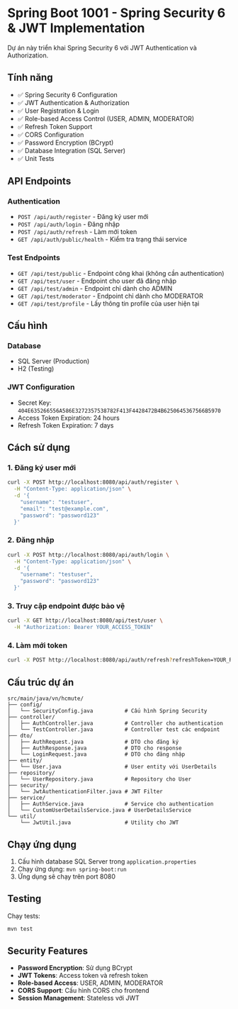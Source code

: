# Spring Boot 1001 - Spring Security 6 & JWT Implementation

Dự án này triển khai Spring Security 6 với JWT Authentication và Authorization.

## Tính năng

- ✅ Spring Security 6 Configuration
- ✅ JWT Authentication & Authorization
- ✅ User Registration & Login
- ✅ Role-based Access Control (USER, ADMIN, MODERATOR)
- ✅ Refresh Token Support
- ✅ CORS Configuration
- ✅ Password Encryption (BCrypt)
- ✅ Database Integration (SQL Server)
- ✅ Unit Tests

## API Endpoints

### Authentication

- `POST /api/auth/register` - Đăng ký user mới
- `POST /api/auth/login` - Đăng nhập
- `POST /api/auth/refresh` - Làm mới token
- `GET /api/auth/public/health` - Kiểm tra trạng thái service

### Test Endpoints

- `GET /api/test/public` - Endpoint công khai (không cần authentication)
- `GET /api/test/user` - Endpoint cho user đã đăng nhập
- `GET /api/test/admin` - Endpoint chỉ dành cho ADMIN
- `GET /api/test/moderator` - Endpoint chỉ dành cho MODERATOR
- `GET /api/test/profile` - Lấy thông tin profile của user hiện tại

## Cấu hình

### Database

- SQL Server (Production)
- H2 (Testing)

### JWT Configuration

- Secret Key: `404E635266556A586E3272357538782F413F4428472B4B6250645367566B5970`
- Access Token Expiration: 24 hours
- Refresh Token Expiration: 7 days

## Cách sử dụng

### 1. Đăng ký user mới

```bash
curl -X POST http://localhost:8080/api/auth/register \
  -H "Content-Type: application/json" \
  -d '{
    "username": "testuser",
    "email": "test@example.com",
    "password": "password123"
  }'
```

### 2. Đăng nhập

```bash
curl -X POST http://localhost:8080/api/auth/login \
  -H "Content-Type: application/json" \
  -d '{
    "username": "testuser",
    "password": "password123"
  }'
```

### 3. Truy cập endpoint được bảo vệ

```bash
curl -X GET http://localhost:8080/api/test/user \
  -H "Authorization: Bearer YOUR_ACCESS_TOKEN"
```

### 4. Làm mới token

```bash
curl -X POST http://localhost:8080/api/auth/refresh?refreshToken=YOUR_REFRESH_TOKEN
```

## Cấu trúc dự án

```
src/main/java/vn/hcmute/
├── config/
│   └── SecurityConfig.java          # Cấu hình Spring Security
├── controller/
│   ├── AuthController.java          # Controller cho authentication
│   └── TestController.java          # Controller test các endpoint
├── dto/
│   ├── AuthRequest.java             # DTO cho đăng ký
│   ├── AuthResponse.java            # DTO cho response
│   └── LoginRequest.java            # DTO cho đăng nhập
├── entity/
│   └── User.java                    # User entity với UserDetails
├── repository/
│   └── UserRepository.java          # Repository cho User
├── security/
│   └── JwtAuthenticationFilter.java # JWT Filter
├── service/
│   ├── AuthService.java             # Service cho authentication
│   └── CustomUserDetailsService.java # UserDetailsService
└── util/
    └── JwtUtil.java                 # Utility cho JWT
```

## Chạy ứng dụng

1. Cấu hình database SQL Server trong `application.properties`
2. Chạy ứng dụng: `mvn spring-boot:run`
3. Ứng dụng sẽ chạy trên port 8080

## Testing

Chạy tests:

```bash
mvn test
```

## Security Features

- **Password Encryption**: Sử dụng BCrypt
- **JWT Tokens**: Access token và refresh token
- **Role-based Access**: USER, ADMIN, MODERATOR
- **CORS Support**: Cấu hình CORS cho frontend
- **Session Management**: Stateless với JWT
